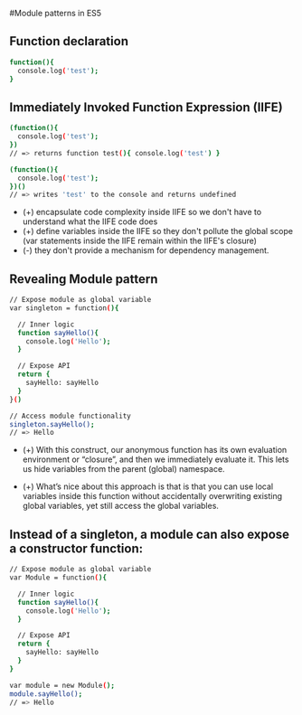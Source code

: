 #Module patterns in ES5

## Function declaration
```bash
function(){  
  console.log('test');
}
```

## Immediately Invoked Function Expression (IIFE)
```bash
(function(){
  console.log('test');
})
// => returns function test(){ console.log('test') }

(function(){
  console.log('test');
})()
// => writes 'test' to the console and returns undefined
```
- (+) encapsulate code complexity inside IIFE so we don't have to understand what the IIFE code does
- (+) define variables inside the IIFE so they don't pollute the global scope (var statements inside the IIFE remain within the IIFE's closure)
- (-) they don't provide a mechanism for dependency management.

## Revealing Module pattern
```bash
// Expose module as global variable
var singleton = function(){

  // Inner logic
  function sayHello(){
    console.log('Hello');
  }

  // Expose API
  return {
    sayHello: sayHello
  }
}()

// Access module functionality
singleton.sayHello();  
// => Hello
```
- (+) With this construct, our anonymous function has its own evaluation environment or “closure”, and then we immediately evaluate it. This lets us hide variables from the parent (global) namespace.

- (+) What’s nice about this approach is that is that you can use local variables inside this function without accidentally overwriting existing global variables, yet still access the global variables.


## Instead of a singleton, a module can also expose a constructor function:
```bash
// Expose module as global variable
var Module = function(){

  // Inner logic
  function sayHello(){
    console.log('Hello');
  }

  // Expose API
  return {
    sayHello: sayHello
  }
}

var module = new Module();
module.sayHello();  
// => Hello
```
